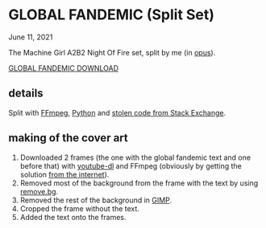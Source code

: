 # GLOBAL FANDEMIC (Split Set)
<p class=date><time>June 11, 2021</time></p>

The Machine Girl A2B2 Night Of Fire set, split by me (in [opus](https://opus-codec.org/)).

[GLOBAL FANDEMIC DOWNLOAD](files/global_fandemic.zip)

## details
Split with [FFmpeg](https://ffmpeg.org/), [Python](https://www.python.org/) and [stolen code from Stack Exchange](https://unix.stackexchange.com/questions/280767/how-do-i-split-an-audio-file-into-multiple/400032#400032).

## making of the cover art
1. Downloaded 2 frames (the one with the global fandemic text and one before that) with [youtube-dl](https://youtube-dl.org/) and FFmpeg (obviously by getting the solution [from the internet](https://askubuntu.com/questions/1155446/is-it-possible-to-only-download-a-single-frame-from-a-youtube-video/1155468#1155468)).
2. Removed most of the background from the frame with the text by using [remove.bg](https://www.remove.bg/).
3. Removed the rest of the background in [GIMP](https://www.gimp.org/).
4. Cropped the frame without the text.
5. Added the text onto the frames.

</main>
